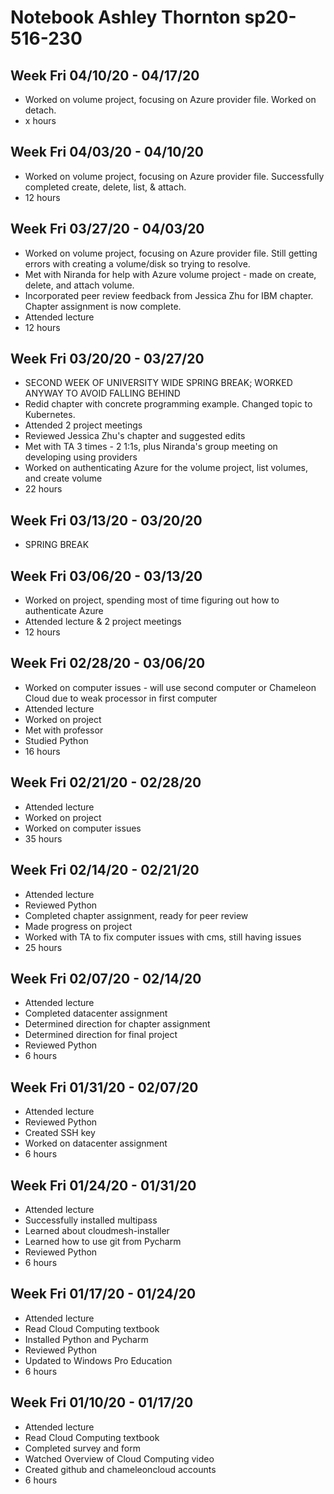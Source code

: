 # Notebook Ashley Thornton sp20-516-230

## Week Fri 04/10/20 - 04/17/20
* Worked on volume project, focusing on Azure provider file. Worked on detach.
* x hours

## Week Fri 04/03/20 - 04/10/20
* Worked on volume project, focusing on Azure provider file. Successfully
  completed create, delete, list, & attach.
* 12 hours

## Week Fri 03/27/20 - 04/03/20
* Worked on volume project, focusing on Azure provider file. Still getting
  errors with creating a volume/disk so trying to resolve.
* Met with Niranda for help with Azure volume project - made on create, 
  delete, and attach volume.
* Incorporated peer review feedback from Jessica Zhu for IBM chapter. Chapter
  assignment is now complete.
* Attended lecture
* 12 hours

## Week Fri 03/20/20 - 03/27/20
* SECOND WEEK OF UNIVERSITY WIDE SPRING BREAK; WORKED ANYWAY TO AVOID FALLING
  BEHIND
* Redid chapter with concrete programming example. Changed topic to Kubernetes.
* Attended 2 project meetings
* Reviewed Jessica Zhu's chapter and suggested edits
* Met with TA 3 times - 2 1:1s, plus Niranda's group meeting on developing
 using providers
* Worked on authenticating Azure for the volume project, list volumes, and
 create volume
* 22 hours

## Week Fri 03/13/20 - 03/20/20
* SPRING BREAK

## Week Fri 03/06/20 - 03/13/20
* Worked on project, spending most of time figuring out how to authenticate 
  Azure
* Attended lecture & 2 project meetings
* 12 hours

## Week Fri 02/28/20 - 03/06/20
* Worked on computer issues - will use second computer or Chameleon Cloud due to 
  weak processor in first computer
* Attended lecture
* Worked on project
* Met with professor
* Studied Python
* 16 hours

## Week Fri 02/21/20 - 02/28/20
* Attended lecture
* Worked on project
* Worked on computer issues
* 35 hours

## Week Fri 02/14/20 - 02/21/20
* Attended lecture
* Reviewed Python
* Completed chapter assignment, ready for peer review
* Made progress on project
* Worked with TA to fix computer issues with cms, still having issues
* 25 hours

## Week Fri 02/07/20 - 02/14/20
* Attended lecture
* Completed datacenter assignment
* Determined direction for chapter assignment
* Determined direction for final project
* Reviewed Python
* 6 hours

## Week Fri 01/31/20 - 02/07/20
* Attended lecture
* Reviewed Python
* Created SSH key
* Worked on datacenter assignment
* 6 hours

## Week Fri 01/24/20 - 01/31/20
* Attended lecture
* Successfully installed multipass
* Learned about cloudmesh-installer
* Learned how to use git from Pycharm
* Reviewed Python
* 6 hours

## Week Fri 01/17/20 - 01/24/20
* Attended lecture
* Read Cloud Computing textbook
* Installed Python and Pycharm
* Reviewed Python
* Updated to Windows Pro Education
* 6 hours

## Week Fri 01/10/20 - 01/17/20
* Attended lecture
* Read Cloud Computing textbook
* Completed survey and form
* Watched Overview of Cloud Computing video
* Created github and chameleoncloud accounts
* 6 hours
